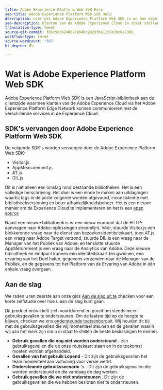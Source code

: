 ```yaml
---
title: Adobe Experience Platform Web SDK Help
seo-title: Adobe Experience Platform Web SDK Help
description: Leer wat Adobe Experience Platform Web SDK is en hoe deze kan worden gebruikt.
seo-description: klanten van de Adobe Experience Cloud in staat stellen te communiceren met de verschillende services in de Experience Cloud.
translation-type: tm+mt
source-git-commit: f06c90d6248071894bd9929fbe1150e30c8e7385
workflow-type: tm+mt
source-wordcount: '397'
ht-degree: 0%

---
```



# Wat is Adobe Experience Platform Web SDK

Adobe Experience Platform Web SDK is een JavaScript-bibliotheek aan de clientzijde waarmee klanten van de Adobe Experience Cloud via het Adobe Experience Platform Edge Network kunnen communiceren met de verschillende services in de Experience Cloud.

## SDK&#39;s vervangen door Adobe Experience Platform Web SDK

De volgende SDK&#39;s worden vervangen door de Adobe Experience Platform Web SDK:

* Visitor.js
* AppMeasurement.js
* AT.js
* DIL.js

Dit is niet alleen een omslag rond bestaande bibliotheken. Het is een volledige herschrijving. Het doel is een einde te maken aan uitdagingen waarbij tags in de juiste volgorde worden afgevuurd, inconsistentie met bibliotheekversioning en beter afhankelijkheidsbeheer. Het is een nieuwe manier om de Experience Cloud te implementeren en het is een [open source](https://github.com/adobe/alloy)

Naast een nieuwe bibliotheek is er een nieuw eindpunt dat de HTTP-aanvragen naar Adobe-oplossingen stroomlijnt. Vóór, stuurde Visitor.js een blokkerende vraag naar de dienst van bezoekersidentiteitskaart, toen AT.js een vraag naar Adobe Target verzond, stuurde DIL.js een vraag naar de Manager van het Publiek van Adobe, en tenslotte stuurde AppMeturement.js een vraag naar de Analytics van Adobe. Deze nieuwe bibliotheek en eindpunt kunnen een identiteitskaart terugwinnen, een ervaring van het Doel halen, gegevens verzenden naar de Manager van de Publiek, en de gegevens tot het Platform van de Ervaring van Adobe in één enkele vraag overgaan.

## Aan de slag

We raden u ten zeerste aan onze gids [Aan de slag uit te](getting-started/quick-start-with-launch.md) checken voor een korte zelfstudie over hoe u aan de slag kunt gaan.

Dit product ontwikkelt zich voortdurend en groeit om steeds meer gebruiksgevallen te ondersteunen. Om de laatste tijd op de hoogte te blijven, checken we ons [ondersteunde toetsenbord](https://github.com/adobe/alloy/projects/5)uit. Wij houden dit bij met de gebruiksgevallen die wij momenteel steunen en de gevallen waarin wij aan het werk zijn om u in staat te stellen de beste beslissingen te nemen.

* __Gebruik gevallen die nog niet worden ondersteund__ - zijn gebruiksgevallen die op onze routekaart staan en in de toekomst moeten worden afgehandeld.
* __Gevallen van het gebruik Lopend__ - Dit zijn de gebruiksgevallen het team momenteel aan voltooiing voor versie werkt.
* __Ondersteunde gebruiksscenario__ &#39;s - Dit zijn de gebruiksgevallen die worden ondersteund en die vandaag de dag werken.
* __Gebruik gevallen die we niet ondersteunen__ . Dit zijn de gebruiksgevallen die we hebben besloten niet te ondersteunen.
